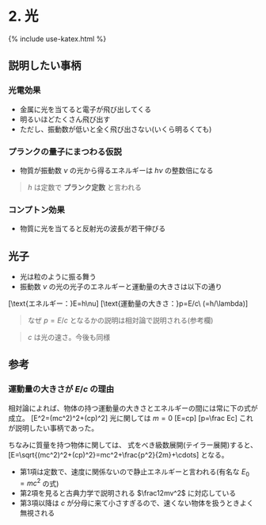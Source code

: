 # 2. 光
{% include use-katex.html %}

## 説明したい事柄

### 光電効果
- 金属に光を当てると電子が飛び出してくる
- 明るいほどたくさん飛び出す
- ただし、振動数が低いと全く飛び出さない(いくら明るくても)

### プランクの量子にまつわる仮説
- 物質が振動数 $\nu$ の光から得るエネルギーは $h\nu$ の整数倍になる

> $h$ は定数で **プランク定数** と言われる

### コンプトン効果
- 物質に光を当てると反射光の波長が若干伸びる

## 光子
- 光は粒のように振る舞う
- 振動数 $\nu$ の光の光子のエネルギーと運動量の大きさは以下の通り

 \[\text{エネルギー：}E=h\nu\]
 \[\text{運動量の大きさ：}p=E/c\ (=h/\lambda)\]

> なぜ $p=E/c$ となるかの説明は相対論で説明される(参考欄)

> $c$ は光の速さ。今後も同様

## 参考

### 運動量の大きさが $E/c$ の理由
相対論によれば、物体の持つ運動量の大きさとエネルギーの間には常に下の式が成立。
\[E^2=(mc^2)^2+(cp)^2\]
光に関しては $m=0$ 
\[E=cp\]
\[p=\frac Ec\]
これが説明したい事柄であった。

ちなみに質量を持つ物体に関しては、
式をべき級数展開(テイラー展開)すると、
\[E=\sqrt{(mc^2)^2+(cp)^2}=mc^2+\frac{p^2}{2m}+\cdots\]
となる。

- 第1項は定数で、速度に関係ないので静止エネルギーと言われる(有名な $E_0=mc^2$ の式)
- 第2項を見ると古典力学で説明される $\frac12mv^2$ に対応している
- 第3項以降は $c$ が分母に来て小さすぎるので、速くない物体を扱うときよく無視される
